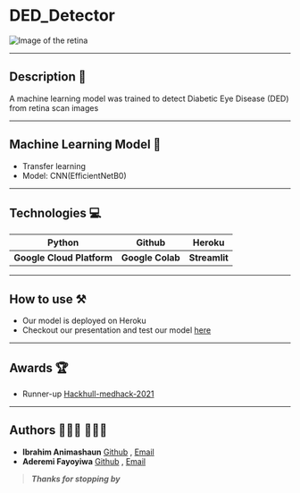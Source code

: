 # DED_Detector

![Image of the retina](https://www.verywellhealth.com/thmb/urvJI_6CanHUX6Ig5LNuruQbM4M=/1500x0/filters:no_upscale():max_bytes(150000):strip_icc()/GettyImages-308783-003-56acdcd85f9b58b7d00ac8e8.jpg) 

---

## Description 📝
A machine learning model was trained to detect Diabetic Eye Disease (DED) from retina scan images

---

## Machine Learning Model 🤖
- Transfer learning
- Model: CNN(EfficientNetB0)

---

## Technologies 💻
|Python | Github | Heroku |
|--- |--- |--- |
|**Google Cloud Platform** |**Google Colab** | **Streamlit** |

---

## How to use ⚒
- Our model is deployed on Heroku 
- Checkout our presentation and test our model [here](https://ded-detector.herokuapp.com)

---

## Awards 🏆
- Runner-up [Hackhull-medhack-2021](https://devpost.com/software/red-detector)

---

## Authors 👨🏾‍💻 👩🏾‍💻
- **Ibrahim Animashaun** [Github](https://github.com/iaanimashaun) , [Email](https://mail.google.com/mail/u/0/?fs=1&to=iaanimashaun@gmail.com&su=SUBJECT&body=BODY&tf=cm)
- **Aderemi Fayoyiwa** [Github](https://github.com/AderemiF) , [Email](https://mail.google.com/mail/u/0/?fs=1&to=aderemifayoyiwa@gmail.com&su=SUBJECT&body=BODY&tf=cm)


>_**Thanks for stopping by**_
